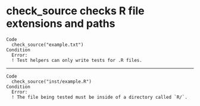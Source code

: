# check_source checks R file extensions and paths

    Code
      check_source("example.txt")
    Condition
      Error:
      ! Test helpers can only write tests for .R files.

---

    Code
      check_source("inst/example.R")
    Condition
      Error:
      ! The file being tested must be inside of a directory called `R/`.

